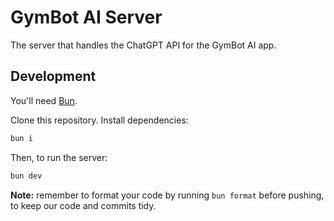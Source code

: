 # GymBot AI Server

The server that handles the ChatGPT API for the GymBot AI app.

## Development

You'll need [Bun](https://bun.sh).

Clone this repository. Install dependencies:

```sh
bun i
```

Then, to run the server:

```sh
bun dev
```

**Note:** remember to format your code by running `bun format` before pushing,
to keep our code and commits tidy.
